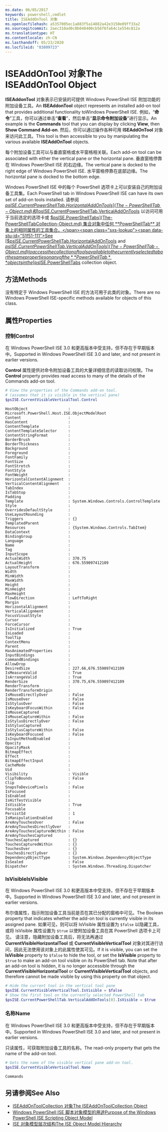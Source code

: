 ```yaml
---
ms.date: 06/05/2017
keywords: powershell,cmdlet
title: ISEAddOnTool 对象
ms.openlocfilehash: a5357005ec1a883f5a14882a42e3150e09ff33a2
ms.sourcegitcommit: 2aec310ad0c0b048400cb56f6fa64c1e554c812a
ms.translationtype: HT
ms.contentlocale: zh-CN
ms.lasthandoff: 05/23/2020
ms.locfileid: "83809723"
---
```

# <a name="the-iseaddontool-object"></a><span data-ttu-id="51f51-103">ISEAddOnTool 对象</span><span class="sxs-lookup"><span data-stu-id="51f51-103">The ISEAddOnTool Object</span></span>

<span data-ttu-id="51f51-104">**ISEAddonTool** 对象表示已安装的可提供 Windows PowerShell ISE 附加功能的附加设备工具。</span><span class="sxs-lookup"><span data-stu-id="51f51-104">An **ISEAddonTool** object represents an installed add-on tool that provides additional functionality toWindows PowerShell ISE.</span></span> <span data-ttu-id="51f51-105">例如，“**命令**”工具，你可以通过单击“**查看**”，然后单击“**显示命令附加设备**”进行显示。</span><span class="sxs-lookup"><span data-stu-id="51f51-105">An example is the **Commands** tool that you can display by clicking **View**, then **Show Command Add-on**.</span></span> <span data-ttu-id="51f51-106">然后，你可以通过操作各种可用 **ISEAddOnTool** 对象来访问此工具。</span><span class="sxs-lookup"><span data-stu-id="51f51-106">This tool is then accessible to you by manipulating the various available **ISEAddOnTool** objects.</span></span>

<span data-ttu-id="51f51-107">每个附加设备工具可以与垂直窗格或水平窗格相关联。</span><span class="sxs-lookup"><span data-stu-id="51f51-107">Each add-on tool can be associated with either the vertical pane or the horizontal pane.</span></span> <span data-ttu-id="51f51-108">垂直窗格停靠在 Windows PowerShell ISE 的右边缘。</span><span class="sxs-lookup"><span data-stu-id="51f51-108">The vertical pane is docked to the right edge of Windows PowerShell ISE.</span></span> <span data-ttu-id="51f51-109">水平窗格停靠在底部边缘。</span><span class="sxs-lookup"><span data-stu-id="51f51-109">The horizontal pane is docked to the bottom edge.</span></span>

<span data-ttu-id="51f51-110">Windows PowerShell ISE 中的每个 PowerShell 选项卡上可以安装自己的附加设备工具集。</span><span class="sxs-lookup"><span data-stu-id="51f51-110">Each PowerShell tab in Windows PowerShell ISE can have its own set of add-on tools installed.</span></span> <span data-ttu-id="51f51-111">请参阅 [$psISE.CurrentPowerShellTab.HorizontalAddOnTools](The-PowerShellTab-Object.md) 和 [$psISE.CurrentPowerShellTab.VerticalAddOnTools](The-PowerShellTab-Object.md) 以访问可用于当前选定的选项卡或 [$psISE.PowerShellTabs](The-PowerShellTabCollection-Object.md) 集合对象中任何 **PowerShellTab** 对象上的相同属性的工具集合。</span><span class="sxs-lookup"><span data-stu-id="51f51-111">See [$psISE.CurrentPowerShellTab.HorizontalAddOnTools](The-PowerShellTab-Object.md) and [$psISE.CurrentPowerShellTab.VerticalAddOnTools](The-PowerShellTab-Object.md) to access the collection of tools available to the currently selected tab or the same properties on any of the **PowerShellTab** objects in the [$psISE.PowerShellTabs](The-PowerShellTabCollection-Object.md) collection object.</span></span>

## <a name="methods"></a><span data-ttu-id="51f51-112">方法</span><span class="sxs-lookup"><span data-stu-id="51f51-112">Methods</span></span>

<span data-ttu-id="51f51-113">没有特定于 Windows PowerShell ISE 的方法可用于此类的对象。</span><span class="sxs-lookup"><span data-stu-id="51f51-113">There are no Windows PowerShell ISE-specific methods available for objects of this class.</span></span>

## <a name="properties"></a><span data-ttu-id="51f51-114">属性</span><span class="sxs-lookup"><span data-stu-id="51f51-114">Properties</span></span>

### <a name="control"></a><span data-ttu-id="51f51-115">控制</span><span class="sxs-lookup"><span data-stu-id="51f51-115">Control</span></span>

<span data-ttu-id="51f51-116">在 Windows PowerShell ISE 3.0 和更高版本中受支持，但不存在于早期版本中。</span><span class="sxs-lookup"><span data-stu-id="51f51-116">Supported in Windows PowerShell ISE 3.0 and later, and not present in earlier versions.</span></span>

<span data-ttu-id="51f51-117">**Control** 属性提供对命令附加设备工具的大量详细信息的读取访问权限。</span><span class="sxs-lookup"><span data-stu-id="51f51-117">The **Control** property provides read access to many of the details of the Commands add-on tool.</span></span>

```powershell
# View the properties of the Commands add-on tool.
# (assumes that it is visible in the vertical pane)
$psISE.CurrentVisibleVerticalTool.Control
```

```Output
HostObject                  : Microsoft.PowerShell.Host.ISE.ObjectModelRoot
Content                     :
HasContent                  :
ContentTemplate             :
ContentTemplateSelector     :
ContentStringFormat         :
BorderBrush                 :
BorderThickness             :
Background                  :
Foreground                  :
FontFamily                  :
FontSize                    :
FontStretch                 :
FontStyle                   :
FontWeight                  :
HorizontalContentAlignment  :
VerticalContentAlignment    :
TabIndex                    :
IsTabStop                   :
Padding                     :
Template                    : System.Windows.Controls.ControlTemplate
Style                       :
OverridesDefaultStyle       :
UseLayoutRounding           :
Triggers                    : {}
TemplatedParent             :
Resources                   : {System.Windows.Controls.TabItem}
DataContext                 :
BindingGroup                :
Language                    :
Name                        :
Tag                         :
InputScope                  :
ActualWidth                 : 370.75
ActualHeight                : 676.559097412109
LayoutTransform             :
Width                       :
MinWidth                    :
MaxWidth                    :
Height                      :
MinHeight                   :
MaxHeight                   :
FlowDirection               : LeftToRight
Margin                      :
HorizontalAlignment         :
VerticalAlignment           :
FocusVisualStyle            :
Cursor                      :
ForceCursor                 :
IsInitialized               : True
IsLoaded                    :
ToolTip                     :
ContextMenu                 :
Parent                      :
HasAnimatedProperties       :
InputBindings               :
CommandBindings             :
AllowDrop                   :
DesiredSize                 : 227.66,676.559097412109
IsMeasureValid              : True
IsArrangeValid              : True
RenderSize                  : 370.75,676.559097412109
RenderTransform             :
RenderTransformOrigin       :
IsMouseDirectlyOver         : False
IsMouseOver                 : False
IsStylusOver                : False
IsKeyboardFocusWithin       : False
IsMouseCaptured             :
IsMouseCaptureWithin        : False
IsStylusDirectlyOver        : False
IsStylusCaptured            :
IsStylusCaptureWithin       : False
IsKeyboardFocused           : False
IsInputMethodEnabled        :
Opacity                     :
OpacityMask                 :
BitmapEffect                :
Effect                      :
BitmapEffectInput           :
CacheMode                   :
Uid                         :
Visibility                  : Visible
ClipToBounds                : False
Clip                        :
SnapsToDevicePixels         : False
IsFocused                   :
IsEnabled                   :
IsHitTestVisible            :
IsVisible                   : True
Focusable                   :
PersistId                   : 1
IsManipulationEnabled       :
AreAnyTouchesOver           : False
AreAnyTouchesDirectlyOver   :
AreAnyTouchesCapturedWithin : False
AreAnyTouchesCaptured       :
TouchesCaptured             : {}
TouchesCapturedWithin       : {}
TouchesOver                 : {}
TouchesDirectlyOver         : {}
DependencyObjectType        : System.Windows.DependencyObjectType
IsSealed                    : False
Dispatcher                  : System.Windows.Threading.Dispatcher
```

### <a name="isvisible"></a><span data-ttu-id="51f51-118">IsVisible</span><span class="sxs-lookup"><span data-stu-id="51f51-118">IsVisible</span></span>

<span data-ttu-id="51f51-119">在 Windows PowerShell ISE 3.0 和更高版本中受支持，但不存在于早期版本中。</span><span class="sxs-lookup"><span data-stu-id="51f51-119">Supported in Windows PowerShell ISE 3.0 and later, and not present in earlier versions.</span></span>

<span data-ttu-id="51f51-120">布尔值属性，指示附加设备工具当前是否在其已分配的窗格中可见。</span><span class="sxs-lookup"><span data-stu-id="51f51-120">The Boolean property that indicates whether the add-on tool is currently visible in its assigned pane.</span></span> <span data-ttu-id="51f51-121">如果可见，则可以将 IsVisible 属性设置为 `$false` 以隐藏工具，或将 IsVisible 属性设置为 `$true` 以使附加设备工具在其 PowerShell 选项卡上可见。   请注意，隐藏附加设备工具后，将无法再通过 **CurrentVisibleHorizontalTool** 或 **CurrentVisibleVerticalTool** 对象对其进行访问，因此无法使用该对象上的此属性使其可见。</span><span class="sxs-lookup"><span data-stu-id="51f51-121">If it is visible, you can set the **IsVisible** property to `$false` to hide the tool, or set the **IsVisible** property to `$true` to make an add-on tool visible on its PowerShell tab. Note that after an add-on tool is hidden, it is no longer accessible through the **CurrentVisibleHorizontalTool** or **CurrentVisibleVerticalTool** objects, and therefore cannot be made visible by using this property on that object.</span></span>

```powershell
# Hide the current tool in the vertical tool pane
$psISE.CurrentVisibleVerticalTool.IsVisible = $false
# Show the first tool on the currently selected PowerShell tab
$psISE.CurrentPowerShellTab.VerticalAddOnTools[0].IsVisible = $true
```

### <a name="name"></a><span data-ttu-id="51f51-122">名称</span><span class="sxs-lookup"><span data-stu-id="51f51-122">Name</span></span>

<span data-ttu-id="51f51-123">在 Windows PowerShell ISE 3.0 和更高版本中受支持，但不存在于早期版本中。</span><span class="sxs-lookup"><span data-stu-id="51f51-123">Supported in Windows PowerShell ISE 3.0 and later, and not present in earlier versions.</span></span>

<span data-ttu-id="51f51-124">只读属性，可获取附加设备工具的名称。</span><span class="sxs-lookup"><span data-stu-id="51f51-124">The read-only property that gets the name of the add-on tool.</span></span>

```powershell
# Gets the name of the visible vertical pane add-on tool.
$psISE.CurrentVisibleVerticalTool.Name
```

```Output
Commands
```

## <a name="see-also"></a><span data-ttu-id="51f51-125">另请参阅</span><span class="sxs-lookup"><span data-stu-id="51f51-125">See Also</span></span>

- [<span data-ttu-id="51f51-126">ISEAddOnToolCollection 对象</span><span class="sxs-lookup"><span data-stu-id="51f51-126">The ISEAddOnToolCollection Object</span></span>](The-ISEAddOnToolCollection-Object.md)
- [<span data-ttu-id="51f51-127">Windows PowerShell ISE 脚本对象模型的用途</span><span class="sxs-lookup"><span data-stu-id="51f51-127">Purpose of the Windows PowerShell ISE Scripting Object Model</span></span>](Purpose-of-the-Windows-PowerShell-ISE-Scripting-Object-Model.md)
- [<span data-ttu-id="51f51-128">ISE 对象模型层次结构</span><span class="sxs-lookup"><span data-stu-id="51f51-128">The ISE Object Model Hierarchy</span></span>](The-ISE-Object-Model-Hierarchy.md)
